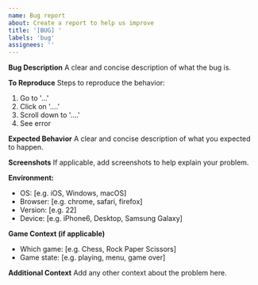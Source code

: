 ```yaml
---
name: Bug report
about: Create a report to help us improve
title: '[BUG] '
labels: 'bug'
assignees: ''
---
```


**Bug Description**
A clear and concise description of what the bug is.

**To Reproduce**
Steps to reproduce the behavior:

1. Go to '...'
2. Click on '....'
3. Scroll down to '....'
4. See error

**Expected Behavior**
A clear and concise description of what you expected to happen.

**Screenshots**
If applicable, add screenshots to help explain your problem.

**Environment:**

- OS: [e.g. iOS, Windows, macOS]
- Browser: [e.g. chrome, safari, firefox]
- Version: [e.g. 22]
- Device: [e.g. iPhone6, Desktop, Samsung Galaxy]

**Game Context (if applicable)**

- Which game: [e.g. Chess, Rock Paper Scissors]
- Game state: [e.g. playing, menu, game over]

**Additional Context**
Add any other context about the problem here.

